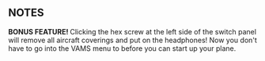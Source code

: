 ## NOTES

<strong>BONUS FEATURE! </strong> Clicking the hex screw at the left side of the switch panel will remove all aircraft coverings and put on the headphones! Now you don't have to go into the VAMS menu to before you can start up your plane.  
